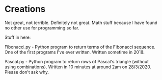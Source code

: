 # Creations
Not great, not terrible. Definitely not great. Math stuff because I have found no other use for programming so far.

Stuff in here:

Fibonacci.py - Python program to return terms of the Fibonacci sequence. One of the first programs I've ever written. Written sometime in 2018.

Pascal.py - Python program to return rows of Pascal's triangle (without using combinations). Written in 10 minutes at around 2am on 28/3/2020. Please don't ask why.
